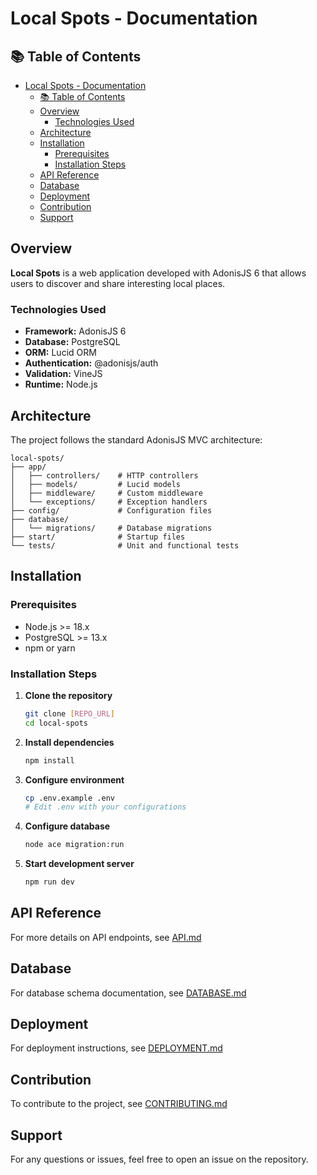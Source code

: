# Local Spots - Documentation

## 📚 Table of Contents

- [Local Spots - Documentation](#local-spots---documentation)
  - [📚 Table of Contents](#-table-of-contents)
  - [Overview](#overview)
    - [Technologies Used](#technologies-used)
  - [Architecture](#architecture)
  - [Installation](#installation)
    - [Prerequisites](#prerequisites)
    - [Installation Steps](#installation-steps)
  - [API Reference](#api-reference)
  - [Database](#database)
  - [Deployment](#deployment)
  - [Contribution](#contribution)
  - [Support](#support)

## Overview

**Local Spots** is a web application developed with AdonisJS 6 that allows users to discover and share interesting local places.

### Technologies Used

- **Framework:** AdonisJS 6
- **Database:** PostgreSQL
- **ORM:** Lucid ORM
- **Authentication:** @adonisjs/auth
- **Validation:** VineJS
- **Runtime:** Node.js

## Architecture

The project follows the standard AdonisJS MVC architecture:

```
local-spots/
├── app/
│   ├── controllers/    # HTTP controllers
│   ├── models/         # Lucid models
│   ├── middleware/     # Custom middleware
│   └── exceptions/     # Exception handlers
├── config/             # Configuration files
├── database/
│   └── migrations/     # Database migrations
├── start/              # Startup files
└── tests/              # Unit and functional tests
```

## Installation

### Prerequisites

- Node.js >= 18.x
- PostgreSQL >= 13.x
- npm or yarn

### Installation Steps

1. **Clone the repository**
   ```bash
   git clone [REPO_URL]
   cd local-spots
   ```

2. **Install dependencies**
   ```bash
   npm install
   ```

3. **Configure environment**
   ```bash
   cp .env.example .env
   # Edit .env with your configurations
   ```

4. **Configure database**
   ```bash
   node ace migration:run
   ```

5. **Start development server**
   ```bash
   npm run dev
   ```

## API Reference

For more details on API endpoints, see [API.md](./API.md)

## Database

For database schema documentation, see [DATABASE.md](./DATABASE.md)

## Deployment

For deployment instructions, see [DEPLOYMENT.md](./DEPLOYMENT.md)

## Contribution

To contribute to the project, see [CONTRIBUTING.md](./CONTRIBUTING.md)

## Support

For any questions or issues, feel free to open an issue on the repository.
